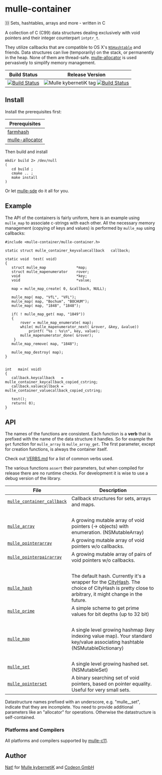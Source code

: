 # mulle-container

🈁 Sets, hashtables, arrays and more - written in C

A collection of C (C99) data structures dealing exclusively with void pointers
and their integer counterpart `intptr_t`.

They utilize callbacks that are compatible to OS X's [`NSHashtable`](//nshipster.com/nshashtable-and-nsmaptable/) and friends. Data structures can live (temporarily)
on the stack, or permanently in the heap. None of them are thread-safe.
[mulle-allocator](//github.com/mulle-c/mulle-allocator) is used pervasively
to simplify memory management.


Build Status | Release Version
-------------|-----------------------------------
[![Build Status](https://travis-ci.org/mulle-c/mulle-container.svg?branch=release)](https://travis-ci.org/mulle-c/mulle-container) | ![Mulle kybernetiK tag](https://img.shields.io/github/tag/mulle-c/mulle-container.svg) [![Build Status](https://travis-ci.org/mulle-c/mulle-container.svg?branch=release)](https://travis-ci.org/mulle-c/mulle-container)


## Install

Install the prerequisites first:

| Prerequisites                                           |
|---------------------------------------------------------|
| [farmhash](//github.com/mulle-c/farmhash)               |
| [mulle-allocator](//github.com/mulle-c/mulle-allocator) |

Then build and install

```
mkdir build 2> /dev/null
(
   cd build ;
   cmake .. ;
   make install
)
```

Or let [mulle-sde](//github.com/mulle-sde) do it all for you.


## Example

The API of the containers is fairly uniform, here is an example using
`mulle_map` to associate c-strings with each other. All the necessary memory
management (copying of keys and values) is performed by `mulle_map` using
callbacks:


```
#include <mulle-container/mulle-container.h>

static struct mulle_container_keyvaluecallback   callback;

static void  test( void)
{
   struct mulle_map              *map;
   struct mulle_mapenumerator    rover;
   void                          *key;
   void                          *value;

   map = mulle_map_create( 0, &callback, NULL);

   mulle_map( map, "VfL", "VFL");
   mulle_map( map, "Bochum", "BOCHUM");
   mulle_map( map, "1848", "1848");

   if( ! mulle_map_get( map, "1849"))
   {
	   rover = mulle_map_enumerate( map);
	   while( mulle_mapenumerator_next( &rover, &key, &value))
		   printf( "%s : %s\n", key, value);
	   mulle_mapenumerator_done( &rover);
	}
   mulle_map_remove( map, "1848");

   mulle_map_destroy( map);
}


int   main( void)
{
   callback.keycallback   = mulle_container_keycallback_copied_cstring;
   callback.valuecallback = mulle_container_valuecallback_copied_cstring;

   test();
   return( 0);
}
```


## API

The names of the functions are consistent. Each function is a **verb**
that is prefixed with the name of the data structure it handles. So for example
the `get` function for `mulle_array` is `mulle_array_get`. The first parameter,
except for creation functions, is always the container itself.

Check out [VERBS.md](dox/VERBS.md) for a list of common verbs used.

The various functions `assert` their parameters, but when compiled for release
there are no runtime checks. For development it is wise to use a debug version
of the library.


File                                                         | Description
------------------------------------------------------------ | ----------------------------------------
[`mulle_container_callback`](dox/API_CONTAINER_CALLBACK.md)  | Callback structures for sets, arrays and maps.
&nbsp;                                                       | &nbsp;
[`mulle_array`](dox/API_ARRAY.md)                            | A growing mutable array of void pointers (-> objects) with enumeration. (NSMutableArray)
[`mulle_pointerarray`](dox/API_POINTERARRAY.md)              | A growing mutable array of void pointers w/o callbacks.
[`mulle_pointerpairarray`](dox/API_POINTERPAIRARRAY.md)      | A growing mutable array of pairs of void pointers w/o callbacks.
&nbsp;                                                       | &nbsp;
[`mulle_hash`](dox/API_HASH.md)                              | The default hash. Currently it's a wrapper for the [CityHash](https://en.wikipedia.org/wiki/CityHash). The choice of CityHash is pretty close to arbitrary, it might change in the future.
[`mulle_prime`](dox/API_PRIME.md)                            | A simple scheme to get prime values for bit depths (up to 32 bit)
&nbsp;                                                       | &nbsp;
[`mulle_map`](dox/API_MAP.md)                                | A single level growing hashmap (key indexing value map). Your standard key/value associating hashtable (NSMutableDictionary)
&nbsp;                                                       | &nbsp;
[`mulle_set`](dox/API_SET.md)                                | A single level growing hashed set. (NSMutableSet)
[`mulle_pointerset`](dox/API_POINTERSET.md)                  | A binary searching set of void pointers, based on pointer equality. Useful for very small sets.


Datastructure names prefixed with an underscore, e.g. "mulle__set", indicate
that they are incomplete. You need to provide additional parameters like an
"allocator" for operations. Otherwise the datastructure is self-contained.


### Platforms and Compilers

All platforms and compilers supported by
[mulle-c11](//github.com/mulle-c/mulle-c11).


## Author

[Nat!](//www.mulle-kybernetik.com/weblog) for
[Mulle kybernetiK](//www.mulle-kybernetik.com) and
[Codeon GmbH](//www.codeon.de)
